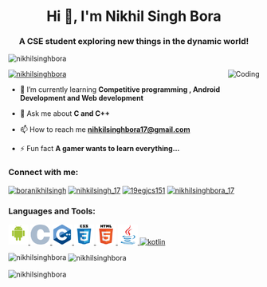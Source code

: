 <h1 align="center">Hi 👋, I'm Nikhil Singh Bora</h1>
<h3 align="center">A CSE student exploring new things in the dynamic world!</h3>

<p align="left"> <img src="https://komarev.com/ghpvc/?username=nikhilsinghbora&label=Profile%20views&color=0e75b6&style=flat" alt="nikhilsinghbora" /> </p>
<img align="right" alt="Coding" src="https://github.com/Nikhilsinghbora/Nikhilsinghbora/blob/main/image_processing20210321-18698-ccjer5.gif">

<p align="left"> <a href="https://github.com/ryo-ma/github-profile-trophy"><img src="https://github-profile-trophy.vercel.app/?username=nikhilsinghbora" alt="nikhilsinghbora" /></a> </p>

- 🌱 I’m currently learning **Competitive programming , Android Development and Web development**

- 💬 Ask me about **C and C++**

- 📫 How to reach me **nihkilsinghbora17@gmail.com**

- ⚡ Fun fact **A gamer wants to learn everything...**

<h3 align="left">Connect with me:</h3>
<p align="left">
<a href="https://fb.com/boranikhilsingh" target="blank"><img align="center" src="https://raw.githubusercontent.com/rahuldkjain/github-profile-readme-generator/neutral-icons/src/images/icons/Social/facebook.svg" alt="boranikhilsingh" height="30" width="40" /></a>
<a href="https://www.codechef.com/users/nihkilsingh_17" target="blank"><img align="center" src="https://cdn.jsdelivr.net/npm/simple-icons@3.1.0/icons/codechef.svg" alt="nihkilsingh_17" height="30" width="40" /></a>
<a href="https://www.hackerrank.com/19egjcs151" target="blank"><img align="center" src="https://raw.githubusercontent.com/rahuldkjain/github-profile-readme-generator/neutral-icons/src/images/icons/Social/hackerrank.svg" alt="19egjcs151" height="30" width="40" /></a>
<a href="https://codeforces.com/profile/nikhilsinghbora_17" target="blank"><img align="center" src="https://cdn.jsdelivr.net/npm/simple-icons@3.0.1/icons/codeforces.svg" alt="nikhilsinghbora_17" height="30" width="40" /></a>
</p>

<h3 align="left">Languages and Tools:</h3>
<p align="left"> <a href="https://developer.android.com" target="_blank"> <img src="https://raw.githubusercontent.com/devicons/devicon/master/icons/android/android-original-wordmark.svg" alt="android" width="40" height="40"/> </a> <a href="https://www.cprogramming.com/" target="_blank"> <img src="https://raw.githubusercontent.com/devicons/devicon/master/icons/c/c-original.svg" alt="c" width="40" height="40"/> </a> <a href="https://www.w3schools.com/cpp/" target="_blank"> <img src="https://raw.githubusercontent.com/devicons/devicon/master/icons/cplusplus/cplusplus-original.svg" alt="cplusplus" width="40" height="40"/> </a> <a href="https://www.w3schools.com/css/" target="_blank"> <img src="https://raw.githubusercontent.com/devicons/devicon/master/icons/css3/css3-original-wordmark.svg" alt="css3" width="40" height="40"/> </a> <a href="https://www.w3.org/html/" target="_blank"> <img src="https://raw.githubusercontent.com/devicons/devicon/master/icons/html5/html5-original-wordmark.svg" alt="html5" width="40" height="40"/> </a> <a href="https://www.java.com" target="_blank"> <img src="https://raw.githubusercontent.com/devicons/devicon/master/icons/java/java-original.svg" alt="java" width="40" height="40"/> </a> <a href="https://kotlinlang.org" target="_blank"> <img src="https://www.vectorlogo.zone/logos/kotlinlang/kotlinlang-icon.svg" alt="kotlin" width="40" height="40"/> </a> </p>

<p><img align="left" src="https://github-readme-stats.vercel.app/api/top-langs?username=nikhilsinghbora&show_icons=true&locale=en&layout=compact" alt="nikhilsinghbora" /></p>

<p>&nbsp;<img align="center" src="https://github-readme-stats.vercel.app/api?username=nikhilsinghbora&show_icons=true&locale=en" alt="nikhilsinghbora" /></p>

<p><img align="center" src="https://github-readme-streak-stats.herokuapp.com/?user=nikhilsinghbora&" alt="nikhilsinghbora" /></p>

